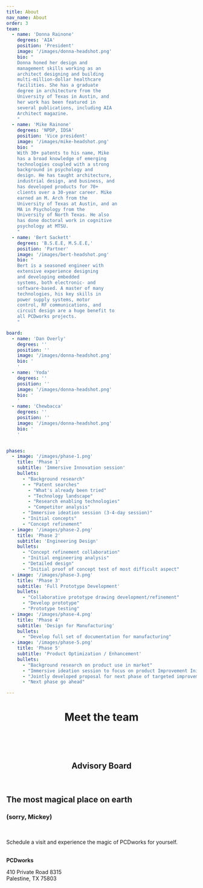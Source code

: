```yaml
---
title: About
nav_name: About
order: 3
team:
  - name: 'Donna Rainone'
    degrees: 'AIA'
    position: 'President'
    image: '/images/donna-headshot.png'
    bio: "
    Donna honed her design and
    management skills working as an
    architect designing and building
    multi-million-dollar healthcare
    facilities. She has a graduate
    degree in architecture from the
    University of Texas in Austin, and
    her work has been featured in
    several publications, including AIA
    Architect magazine.
    "
  - name: 'Mike Rainone'
    degrees: 'NPDP, IDSA'
    position: 'Vice president'
    image: '/images/mike-headshot.png'
    bio: "
    With 30+ patents to his name, Mike
    has a broad knowledge of emerging
    technologies coupled with a strong
    background in psychology and
    design. He has taught architecture,
    industrial design, and business, and
    has developed products for 70+
    clients over a 30-year career. Mike
    earned an M. Arch from the
    University of Texas at Austin, and an
    MA in Psychology from the
    University of North Texas. He also
    has done doctoral work in cognitive
    psychology at MTSU.
    "
  - name: 'Bert Sackett'
    degrees: 'B.S.E.E, M.S.E.E,'
    position: 'Partner'
    image: '/images/bert-headshot.png'
    bio: "
    Bert is a seasoned engineer with
    extensive experience designing
    and developing embedded
    systems, both electronic- and
    software-based. A master of many
    technologies, his key skills in
    power supply systems, motor
    control, RF communications, and
    circuit design are a huge benefit to
    all PCDworks projects.
    "

board:
  - name: 'Dan Overly'
    degrees: ''
    position: ''
    image: '/images/donna-headshot.png'
    bio: '
    '
  - name: 'Yoda'
    degrees: ''
    position: ''
    image: '/images/donna-headshot.png'
    bio: '
    '
  - name: 'Chewbacca'
    degrees: ''
    position: ''
    image: '/images/donna-headshot.png'
    bio: '
    '


phases:
  - image: '/images/phase-1.png'
    title: 'Phase 1'
    subtitle: 'Immersive Innovation session'
    bullets:
      - "Background research"
      - - "Patent searches"
        - "What's already been tried"
        - "Technology landscape"
        - "Research enabling technologies"
        - "Competitor analysis"
      - "Immersive ideation session (3-4-day session)"
      - "Initial concepts"
      - "Concept refinement"
  - image: '/images/phase-2.png'
    title: 'Phase 2'
    subtitle: 'Engineering Design'
    bullets:
      - "Concept refinement collaboration"
      - "Initial engineering analysis"
      - "Detailed design"
      - "Initial proof of concept test of most difficult aspect"
  - image: '/images/phase-3.png'
    title: 'Phase 3'
    subtitle: 'Full Prototype Development'
    bullets:
      - "Collaborative prototype drawing development/refinement"
      - "Develop prototype"
      - "Prototype testing"
  - image: '/images/phase-4.png'
    title: 'Phase 4'
    subtitle: 'Design for Manufacturing'
    bullets:
      - "Develop full set of documentation for manufacturing"
  - image: '/images/phase-5.png'
    title: 'Phase 5'
    subtitle: 'Product Optimization / Enhancement'
    bullets:
      - "Background research on product use in market"
      - "Immersive ideation session to focus on product Improvement Initial concepts"
      - "Jointly developed proposal for next phase of targeted improvements"
      - "Next phase go ahead"

---
```

<text-image image="/images/about-1.png">
  <template v-slot:left>
  <h2>We've got the experience to</h2>
  <h1>Make it happen</h1>
  <br>
  <p>
    For a quarter of a century, we've developed
    innovative solutions for 50+ companies across a
    range of industries. And we've racked up more
    than 30 patents along the way. Our projects span
    industries including renewable energy,
    transportation, medical, oil and gas, food
    processing, military, and consumer goods. To us,
    diversity is our strength.
  </p>
  <p>
    Made up of a core team of passionate and experienced scientists,
    engineers, and technical development experts, we also call upon a global
    network of industry and academic resources with deep knowledge and
    expertise in their respective fields to bring together the right team for your
    particular project.
  </p>
  <p>
    Bottom line? When you're ready to get your idea out into the world, we've got
    the big brains (not to mention, small egos) to make it happen.
  </p>
  </template>
</text-image>
<backing>
  <center>
    <h1>Meet the team</h1>
    <br>
    <people :people="team"></people>
    <br>
    <br>
    <h2>Advisory Board</h2>
    <br>
    <people :people="board"></people>
  </center>
</backing>
<text-image image="/images/about-2.png">
  <template v-slot:left>
  <h2>
    Our goal is to help you
    <br>
    know you can succeed.
  </h2>
  <h1>Period.</h1>
  <br>
  <p>
    As a knowledge-based company, we use a stage gate
    approach that involves constant testing, refinement,
    and communication. This cycle of gaining knowledge
    through iterative research, experimentation, and
    discovery results in learning, which we apply to reduce
    risk; it's a proven methodology that breaks down a
    complex problem, prioritizes next steps, and increases
    your likelihood of success.
  </p>
  <p>
    Here's what you can expect when you work with us.
  </p>
  </template>
  <template v-slot:right>
  <h2>Initial discussion where we cover:</h2>
  <ul>
    <li>NDA agreement</li>
    <li>Understanding of Ownership of IP</li>
    <li>Joint Development of Problem Statement</li>
    <li>Joint Development of Approach</li>
    <li>Phase 1 Proposal</li>
  </ul>
  </template>
</text-image>
<phases :phases="phases">
</phases>

<image-fader image="/images/mickey.png">
<h2>The most magical place on earth</h2>
<h3>(sorry, Mickey)</h3>
<br>
<p>
  Schedule a visit and experience the magic
  of PCDworks for yourself.
</p>
<br>
<strong>PCDworks</strong>
<br>
<p>
  410 Private Road 8315
  <br>
  Palestine, TX 75803
</p>
</image-fader>
